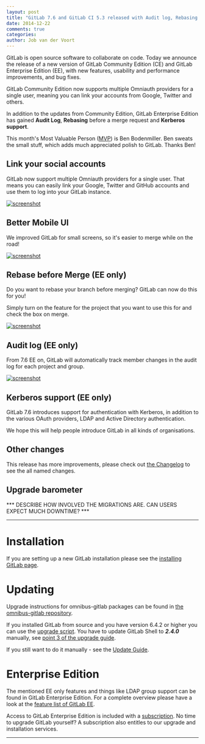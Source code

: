 ```yaml
---
layout: post
title: "GitLab 7.6 and GitLab CI 5.3 released with Audit log, Rebasing and more authentication options"
date: 2014-12-22
comments: true
categories:
author: Job van der Voort
---
```


GitLab is open source software to collaborate on code.
Today we announce the release of a new version of GitLab Community Edition (CE) and GitLab Enterprise Edition (EE), with new features, usability and performance improvements, and bug fixes.

GitLab Community Edition now supports multiple Omniauth providers for a single user,
meaning you can link your accounts from Google, Twitter and others.

In addition to the updates from Community Edition, GitLab Enterprise Edition has gained **Audit Log**, **Rebasing** before a merge request and **Kerberos support**.

This month's Most Valuable Person ([MVP](https://about.gitlab.com/mvp/)) is Ben Bodenmiller. Ben sweats the small stuff, which adds much appreciated polish to GitLab. Thanks Ben!

<!--more-->

## Link your social accounts

GitLab now support multiple Omniauth providers for a single user. That means
you can easily link your Google, Twitter and GitHub accounts and use them
to log into your GitLab instance.

[![screenshot](/images/7_6/feature.png)](/images/7_6/omniauth.png)

## Better Mobile UI

We improved GitLab for small screens, so it's easier to merge while
on the road!

[![screenshot](/images/7_6/feature.png)](/images/7_6/small.png)

## Rebase before Merge (EE only)

Do you want to rebase your branch before merging?
GitLab can now do this for you!

Simply turn on the feature for the project that you want to use this for
and check the box on merge.

[![screenshot](/images/7_6/feature.png)](/images/7_6/rebase.png)

## Audit log (EE only)

From 7.6 EE on, GitLab will automatically track member changes in the audit log for each project and group.

[![screenshot](/images/7_6/feature.png)](/images/7_6/audit.png)

## Kerberos support (EE only)

GitLab 7.6 introduces support for authentication with Kerberos, in addition
to the various OAuth providers, LDAP and Active Directory authentication.

We hope this will help people introduce GitLab in all kinds of organisations.

## Other changes

This release has more improvements, please check out [the Changelog](https://gitlab.com/gitlab-org/gitlab-ce/blob/7-6-stable/CHANGELOG) to see the all named changes.


## Upgrade barometer

*** DESCRIBE HOW INVOLVED THE MIGRATIONS ARE. CAN USERS EXPECT MUCH DOWNTIME? ***

- - -

# Installation

If you are setting up a new GitLab installation please see the [installing GitLab page](https://www.gitlab.com/installation/).

# Updating

Upgrade instructions for omnibus-gitlab packages can be found in [the omnibus-gitlab repository](https://gitlab.com/gitlab-org/omnibus-gitlab/blob/master/doc/update.md).

If you installed GitLab from source and you have version 6.4.2 or higher you can use the [upgrade script](https://gitlab.com/gitlab-org/gitlab-ce/blob/master/doc/update/upgrader.md).
You have to update GitLab Shell to ***2.4.0*** manually, see [point 3 of the upgrade guide](https://gitlab.com/gitlab-org/gitlab-ce/blob/master/doc/update/7.5-to-7.6.md#3-update-gitlab-shell-and-its-config).

If you still want to do it manually - see the [Update Guide](https://gitlab.com/gitlab-org/gitlab-ce/blob/master/doc/update/7.5-to-7.6.md).

# Enterprise Edition

The mentioned EE only features and things like LDAP group support can be found in GitLab Enterprise Edition.
For a complete overview please have a look at the [feature list of GitLab EE](http://www.gitlab.com/gitlab-ee/).

Access to GitLab Enterprise Edition is included with a [subscription](http://www.gitlab.com/pricing/).
No time to upgrade GitLab yourself?
A subscription also entitles to our upgrade and installation services.

- - -
